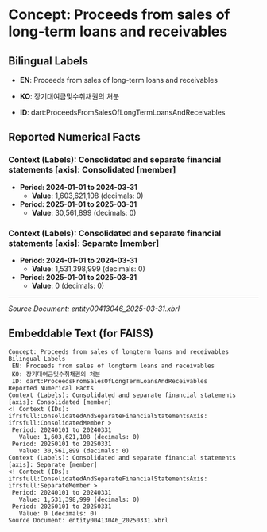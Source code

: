 # Concept: Proceeds from sales of long-term loans and receivables

## Bilingual Labels
- **EN**: Proceeds from sales of long-term loans and receivables
- **KO**: 장기대여금및수취채권의 처분

- **ID**: dart:ProceedsFromSalesOfLongTermLoansAndReceivables

## Reported Numerical Facts

### **Context (Labels): Consolidated and separate financial statements [axis]: Consolidated [member]**
<!-- Context (IDs): ifrs-full:ConsolidatedAndSeparateFinancialStatementsAxis: ifrs-full:ConsolidatedMember -->
- **Period: 2024-01-01 to 2024-03-31**
  - **Value**: 1,603,621,108 (decimals: 0)
- **Period: 2025-01-01 to 2025-03-31**
  - **Value**: 30,561,899 (decimals: 0)

### **Context (Labels): Consolidated and separate financial statements [axis]: Separate [member]**
<!-- Context (IDs): ifrs-full:ConsolidatedAndSeparateFinancialStatementsAxis: ifrs-full:SeparateMember -->
- **Period: 2024-01-01 to 2024-03-31**
  - **Value**: 1,531,398,999 (decimals: 0)
- **Period: 2025-01-01 to 2025-03-31**
  - **Value**: 0 (decimals: 0)

---
*Source Document: entity00413046_2025-03-31.xbrl*
## Embeddable Text (for FAISS)
```text
Concept: Proceeds from sales of longterm loans and receivables
Bilingual Labels
 EN: Proceeds from sales of longterm loans and receivables
 KO: 장기대여금및수취채권의 처분
 ID: dart:ProceedsFromSalesOfLongTermLoansAndReceivables
Reported Numerical Facts
Context (Labels): Consolidated and separate financial statements [axis]: Consolidated [member]
<! Context (IDs): ifrsfull:ConsolidatedAndSeparateFinancialStatementsAxis: ifrsfull:ConsolidatedMember >
 Period: 20240101 to 20240331
   Value: 1,603,621,108 (decimals: 0)
 Period: 20250101 to 20250331
   Value: 30,561,899 (decimals: 0)
Context (Labels): Consolidated and separate financial statements [axis]: Separate [member]
<! Context (IDs): ifrsfull:ConsolidatedAndSeparateFinancialStatementsAxis: ifrsfull:SeparateMember >
 Period: 20240101 to 20240331
   Value: 1,531,398,999 (decimals: 0)
 Period: 20250101 to 20250331
   Value: 0 (decimals: 0)
Source Document: entity00413046_20250331.xbrl
```